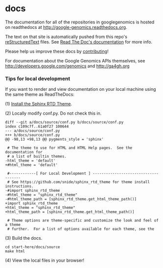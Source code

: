 docs
====

The documentation for all of the repositories in googlegenomics is hosted on readthedocs at http://google-genomics.readthedocs.org.

The text on that site is automatically pushed from this repo's 
[reStructuredText](http://sphinx-doc.org/rest.html) files. See [Read The Doc's documentation](https://docs.readthedocs.org/en/latest/index.html) for more info.

Please help us improve these docs by [contributing](https://github.com/googlegenomics/docs/blob/master/CONTRIBUTING.rst)!

For documentation about the Google Genomics APIs themselves, see 
http://developers.google.com/genomics and http://ga4gh.org

### Tips for local development

If you want to render and view documentation on your local machine using the same theme
as ReadTheDocs:

(1) [Install the Sphinx RTD Theme](https://github.com/snide/sphinx_rtd_theme).

(2) Locally modify conf.py.  Do not check this in.
```
diff --git a/docs/source/conf.py b/docs/source/conf.py
index c109c7f..61a0f27 100644
--- a/docs/source/conf.py
+++ b/docs/source/conf.py
@@ -98,13 +98,13 @@ pygments_style = 'sphinx'

 # The theme to use for HTML and HTML Help pages.  See the documentation for
 # a list of builtin themes.
-html_theme = 'default'
+#html_theme = 'default'

 #------------[ For Local Development ] -------------------------------------
 # See https://github.com/snide/sphinx_rtd_theme for theme install instructions.
-#import sphinx_rtd_theme
-#html_theme = "sphinx_rtd_theme"
-#html_theme_path = [sphinx_rtd_theme.get_html_theme_path()]
+import sphinx_rtd_theme
+html_theme = "sphinx_rtd_theme"
+html_theme_path = [sphinx_rtd_theme.get_html_theme_path()]

 # Theme options are theme-specific and customize the look and feel of a theme
 # further.  For a list of options available for each theme, see the
```

(3) Build the docs.

```
cd start-here/docs/source
make html
```

(4) View the local files in your browser!
